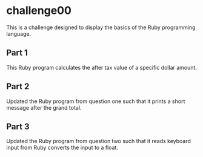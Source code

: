 # challenge00
This is a challenge designed to display the basics of the Ruby programming language.

## Part 1

This Ruby program calculates the after tax value of a specific dollar amount. 

## Part 2

Updated the Ruby program from question one such that it prints a short message after the grand total.

## Part 3

Updated the Ruby program from question two such that it reads keyboard input from Ruby converts the input to a float.